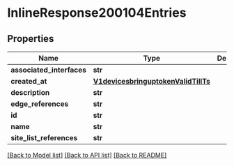 # InlineResponse200104Entries

## Properties
Name | Type | Description | Notes
------------ | ------------- | ------------- | -------------
**associated_interfaces** | **str** |  | [optional] 
**created_at** | [**V1devicesbringuptokenValidTillTs**](V1devicesbringuptokenValidTillTs.md) |  | [optional] 
**description** | **str** |  | [optional] 
**edge_references** | **str** |  | [optional] 
**id** | **str** |  | [optional] 
**name** | **str** |  | [optional] 
**site_list_references** | **str** |  | [optional] 

[[Back to Model list]](../README.md#documentation-for-models) [[Back to API list]](../README.md#documentation-for-api-endpoints) [[Back to README]](../README.md)

